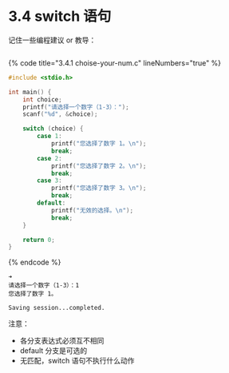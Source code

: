 # 3.4 switch 语句

记住一些编程建议 or 教导：

<figure><img src="https://labspc.com/wp-content/uploads/2024/01/1705732065-word-image-305-1.png" alt=""><figcaption></figcaption></figure>

{% code title="3.4.1 choise-your-num.c" lineNumbers="true" %}
```c
#include <stdio.h>

int main() {
    int choice;
    printf("请选择一个数字（1-3）：");
    scanf("%d", &choice);

    switch (choice) {
        case 1:
            printf("您选择了数字 1。\n");
            break;
        case 2:
            printf("您选择了数字 2。\n");
            break;
        case 3:
            printf("您选择了数字 3。\n");
            break;
        default:
            printf("无效的选择。\n");
            break;
    }

    return 0;
}
```
{% endcode %}

```
➜  
请选择一个数字（1-3）：1
您选择了数字 1。

Saving session...completed.
```

注意：

* 各分支表达式必须互不相同
* default 分支是可选的
* 无匹配，switch 语句不执行什么动作
